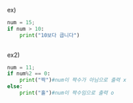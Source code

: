 ex)
```python
num = 15;
if num > 10:
	print("10보다 큽니다")
	
```
ex2)
```python
num = 11;
if num%2 == 0:
	print("짝")#num이 짝수가 아님으로 출력 x
else:
	print("홀")#num이 짝수임으로 출력 o
```